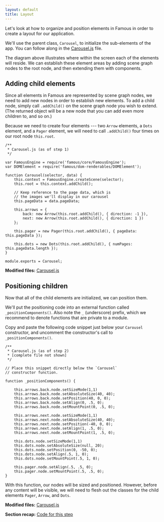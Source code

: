 ```yaml
---
layout: default
title: Layout
---
```


<span class="intro-graf">
Let's look at how to organize and position elements in Famous in order to create a layout for our application.
</span>

We'll use the parent class, `Carousel`, to initialize the sub-elements of the app. You can follow along in the [Carousel.js](https://github.com/famous/lesson-carousel-starter-kit/blob/step1-HelloFamous/src/carousel/Carousel.js) file.

The diagram above illustrates where within the screen each of the elements will reside. We can establish these element areas by adding scene graph nodes to the root node, and then extending them with components.

## Adding child elements

Since all elements in Famous are represented by scene graph nodes, we need to add new nodes in order to establish new elements. To add a child node, simply call `.addChild()` on the scene graph node you wish to extend. (The returned object will be a new node that you can add even more children to, and so on.)

Because we need to create four elements --- two `Arrow` elements, a `Dots` element, and a `Pager` element, we will need to call `.addChild()` four times on our root node `this.root`.

    /**
     * Carousel.js (as of step 1)
     */

    var FamousEngine = require('famous/core/FamousEngine');
    var DOMElement = require('famous/dom-renderables/DOMElement');

    function Carousel(selector, data) {
        this.context = FamousEngine.createScene(selector);
        this.root = this.context.addChild();

        // Keep reference to the page data, which is
        // the images we'll display in our carousel
        this.pageData = data.pageData;

        this.arrows = {
            back: new Arrow(this.root.addChild(), { direction: -1 }),
            next: new Arrow(this.root.addChild(), { direction: 1 })
        };

        this.pager = new Pager(this.root.addChild(), { pageData: this.pageData });

        this.dots = new Dots(this.root.addChild(), { numPages: this.pageData.length });
    }

    module.exports = Carousel;

<div class="sidenote">
<p><strong>Modified files:</strong> <a href="hhttps://github.com/famous/lesson-carousel-starter-kit/blob/step2-AddingChildNodes/src/carousel/Carousel.js">Carousel.js</a></p>
</div>

## Positioning children

Now that all of the child elements are initialized, we can position them.

We'll put the positioning code into an external function called `_positionComponents()`. Also note the `_` (underscore) prefix, which we recommend to denote functions that are private to a module.

Copy and paste the following code snippet just below your `Carousel` constructor, and uncomment the constructor's call to `_positionComponents()`.

    /**
     * Carousel.js (as of step 2)
     * [complete file not shown]
     */

    // Place this snippet directly below the `Carousel`
    // constructor function.

    function _positionComponents() {

        this.arrows.back.node.setSizeMode(1,1)
        this.arrows.back.node.setAbsoluteSize(40, 40);
        this.arrows.back.node.setPosition(40, 0, 0);
        this.arrows.back.node.setAlign(0, .5, 0);
        this.arrows.back.node.setMountPoint(0, .5, 0);

        this.arrows.next.node.setSizeMode(1,1)
        this.arrows.next.node.setAbsoluteSize(40, 40);
        this.arrows.next.node.setPosition(-40, 0, 0);
        this.arrows.next.node.setAlign(1, .5, 0);
        this.arrows.next.node.setMountPoint(1, .5, 0);

        this.dots.node.setSizeMode(1,1)
        this.dots.node.setAbsoluteSize(null, 20);
        this.dots.node.setPosition(0, -50, 0);
        this.dots.node.setAlign(.5, 1, 0);
        this.dots.node.setMountPoint(.5, 1, 0);

        this.pager.node.setAlign(.5, .5, 0);
        this.pager.node.setMountPoint(.5, .5, 0);
    }

With this function, our nodes will be sized and positioned. However, before any content will be visible, we will need to flesh out the classes for the child elements `Pager`, `Arrow`, and `Dots`.

<div class="sidenote--other">
<p><strong>Modified files:</strong> <a href="https://github.com/famous/lesson-carousel-starter-kit/blob/step3-PositioningChildren/src/carousel/Carousel.js">Carousel.js</a></p>
</div>

<div class="sidenote">
<p><strong>Section recap:</strong> <a href="https://github.com/famous/lesson-carousel-starter-kit/tree/step3-PositioningChildren">Code for this step</a></p>
</div>
